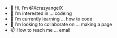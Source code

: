 - 👋 Hi, I’m @XcrazyangelX
- 👀 I’m interested in ... codeing 
- 🌱 I’m currently learning ... how to code
- 💞️ I’m looking to collaborate on ... making a page
- 📫 How to reach me ... email

<!---
XcrazyangelX/XcrazyangelX is a ✨ special ✨ repository because its `README.md` (this file) appears on your GitHub profile.
You can click the Preview link to take a look at your changes.
--->
